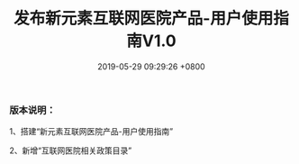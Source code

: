 ﻿---
layout: post
title:  "发布新元素互联网医院产品-用户使用指南V1.0"
date:   2019-05-29 09:29:26 +0800
ascription: update
---

### 版本说明： 

1、搭建“新元素互联网医院产品-用户使用指南”  

2、新增“互联网医院相关政策目录” 